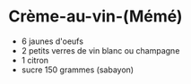 # Crème-au-vin-\(Mémé\)

* 6 jaunes d'oeufs
* 2 petits verres de vin blanc ou champagne
* 1 citron
* sucre 150 grammes \(sabayon\) 

